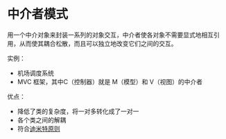 # 中介者模式

用一个中介对象来封装一系列的对象交互，中介者使各对象不需要显式地相互引用，从而使其耦合松散，而且可以独立地改变它们之间的交互。

实例：

- 机场调度系统
- MVC 框架，其中C（控制器）就是 M（模型）和 V（视图）的中介者

优点： 
- 降低了类的复杂度，将一对多转化成了一对一 
- 各个类之间的解耦
- 符合[迪米特原则](https://baike.baidu.com/item/%E8%BF%AA%E7%B1%B3%E7%89%B9%E6%B3%95%E5%88%99/2107000)

